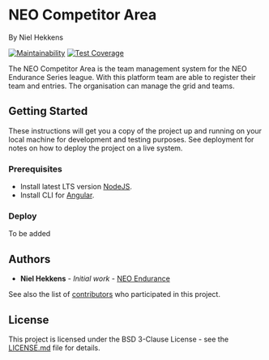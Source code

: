 # NEO Competitor Area
By Niel Hekkens

[![Maintainability](https://api.codeclimate.com/v1/badges/d535884df70fe2d32c2f/maintainability)](https://codeclimate.com/github/HappyNiel/neo-competitor-area/maintainability) [![Test Coverage](https://api.codeclimate.com/v1/badges/d535884df70fe2d32c2f/test_coverage)](https://codeclimate.com/github/HappyNiel/neo-competitor-area/test_coverage)

The NEO Competitor Area is the team management system for the NEO Endurance Series league. With this platform team are able to register their team and entries. The organisation can manage the grid and teams.

## Getting Started
These instructions will get you a copy of the project up and running on your local machine for development and testing purposes. See deployment for notes on how to deploy the project on a live system.

### Prerequisites
* Install latest LTS version [NodeJS](https://nodejs.org/en/).
* Install CLI for [Angular](https://cli.angular.io).

### Deploy
To be added

## Authors
* **Niel Hekkens** - *Initial work* - [NEO Endurance](https://www.neo-endurance.com)

See also the list of [contributors](https://github.com/HappyNiel/neo-project-ullrich/graphs/contributors) who participated in this project.

## License
This project is licensed under the BSD 3-Clause License - see the [LICENSE.md](LICENSE.md) file for details.
